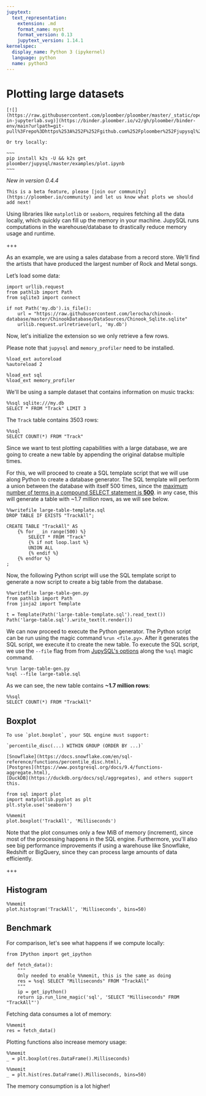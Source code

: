 ```yaml
---
jupytext:
  text_representation:
    extension: .md
    format_name: myst
    format_version: 0.13
    jupytext_version: 1.14.1
kernelspec:
  display_name: Python 3 (ipykernel)
  language: python
  name: python3
---
```


# Plotting large datasets


```{tip}
[![](https://raw.githubusercontent.com/ploomber/ploomber/master/_static/open-in-jupyterlab.svg)](https://binder.ploomber.io/v2/gh/ploomber/binder-env/main?urlpath=git-pull%3Frepo%3Dhttps%253A%252F%252Fgithub.com%252Fploomber%252Fjupysql%26urlpath%3Dlab%252Ftree%252Fjupysql%252Fexamples%252Fplot.ipynb%26branch%3Dmaster)

Or try locally:

~~~
pip install k2s -U && k2s get ploomber/jupysql/master/examples/plot.ipynb
~~~

```


*New in version 0.4.4*

```{note}
This is a beta feature, please [join our community](https://ploomber.io/community) and let us know what plots we should add next!
```

Using libraries like `matplotlib` or `seaborn`, requires fetching all the data locally, which quickly can fill up the memory in your machine. JupySQL runs computations in the warehouse/database to drastically reduce memory usage and runtime.

+++

As an example, we are using a sales database from a record store. We’ll find the artists that have produced the largest number of Rock and Metal songs.

Let’s load some data:

```{code-cell} ipython3
import urllib.request
from pathlib import Path
from sqlite3 import connect

if not Path('my.db').is_file():
    url = "https://raw.githubusercontent.com/lerocha/chinook-database/master/ChinookDatabase/DataSources/Chinook_Sqlite.sqlite"
    urllib.request.urlretrieve(url, 'my.db')
```

Now, let's initialize the extension so we only retrieve a few rows.

Please note that `jupysql` and `memory_profiler` need to be installed.

```{code-cell} ipython3
%load_ext autoreload
%autoreload 2

%load_ext sql
%load_ext memory_profiler
```

We'll be using a sample dataset that contains information on music tracks:

```{code-cell} ipython3
%%sql sqlite:///my.db
SELECT * FROM "Track" LIMIT 3
```

The `Track` table contains 3503 rows:

```{code-cell} ipython3
%%sql
SELECT COUNT(*) FROM "Track"
```

Since we want to test plotting capabilities with a large database, we are going to create a new table by appending the original databse multiple times.

For this, we will proceed to create a SQL template script that we will use  along Python to create a database generator. The SQL template will perform a union between the database with itself 500 times, since the [maximum number of terms in a compound SELECT statement is **500**](https://www.sqlite.org/limits.html). in any case, this will generate a table with ~1.7 million rows, as we will see below.

```{code-cell} ipython3
%%writefile large-table-template.sql
DROP TABLE IF EXISTS "TrackAll";

CREATE TABLE "TrackAll" AS
    {% for _ in range(500) %}
        SELECT * FROM "Track"
        {% if not loop.last %}
        UNION ALL
        {% endif %}
    {% endfor %}
;
```

Now, the following Python script will use the SQL template script to generate a now script to create a big table from the database.

```{code-cell} ipython3
%%writefile large-table-gen.py
from pathlib import Path
from jinja2 import Template

t = Template(Path('large-table-template.sql').read_text())
Path('large-table.sql').write_text(t.render())
```

We can now proceed to execute the Python generator. The Python script can be run using the magic command `%run <file.py>`. After it generates the SQL script, we execute it to create the new table. To execute the SQL script, we use the `--file` flag from from [JupySQL's options](https://jupysql.readthedocs.io/en/latest/options.html) along the `%sql` magic command.

```{code-cell} ipython3
%run large-table-gen.py
%sql --file large-table.sql
```

As we can see, the new table contains **~1.7 million rows**:

```{code-cell} ipython3
%%sql
SELECT COUNT(*) FROM "TrackAll"
```

## Boxplot

```{note}
To use `plot.boxplot`, your SQL engine must support:

`percentile_disc(...) WITHIN GROUP (ORDER BY ...)`

[Snowflake](https://docs.snowflake.com/en/sql-reference/functions/percentile_disc.html),
[Postgres](https://www.postgresql.org/docs/9.4/functions-aggregate.html),
[DuckDB](https://duckdb.org/docs/sql/aggregates), and others support this.
```

```{code-cell} ipython3
from sql import plot
import matplotlib.pyplot as plt
plt.style.use('seaborn')
```

```{code-cell} ipython3
%%memit
plot.boxplot('TrackAll', 'Milliseconds')
```

Note that the plot consumes only a few MiB of memory (increment), since most of the processing happens in the SQL engine. Furthermore, you'll also see big performance improvements if using a warehouse like Snowflake, Redshift or BigQuery, since they can process large amounts of data efficiently.

+++

## Histogram

```{code-cell} ipython3
%%memit
plot.histogram('TrackAll', 'Milliseconds', bins=50)
```

## Benchmark

For comparison, let's see what happens if we compute locally:

```{code-cell} ipython3
from IPython import get_ipython

def fetch_data():
    """
    Only needed to enable %%memit, this is the same as doing
    res = %sql SELECT "Milliseconds" FROM "TrackAll"
    """
    ip = get_ipython()
    return ip.run_line_magic('sql', 'SELECT "Milliseconds" FROM "TrackAll"')
```

Fetching data consumes a lot of memory:

```{code-cell} ipython3
%%memit
res = fetch_data()
```

Plotting functions also increase memory usage:

```{code-cell} ipython3
%%memit
_ = plt.boxplot(res.DataFrame().Milliseconds)
```

```{code-cell} ipython3
%%memit
_ = plt.hist(res.DataFrame().Milliseconds, bins=50)
```

The memory consumption is a lot higher!
